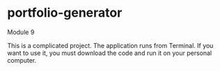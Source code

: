# portfolio-generator
Module 9


This is a complicated project. The application runs from Terminal. If you want to use it, you must download the code and run it on your personal computer. 

